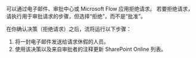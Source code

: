 可以通过电子邮件、审批中心或 Microsoft Flow 应用拒绝请求。 若要拒绝请求，请执行用于审批请求的步骤，但选择“拒绝”，而不是“批准”。

在你确认决策（拒绝请求）之后，流将运行以下步骤：

1. 将一封电子邮件发送给请求休假的人员。
2. 使用该决策以及来自审批者的注释更新 SharePoint Online 列表。

